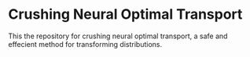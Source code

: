 # Crushing Neural Optimal Transport

This the repository for crushing neural optimal transport, a safe and effecient method for transforming distributions.
